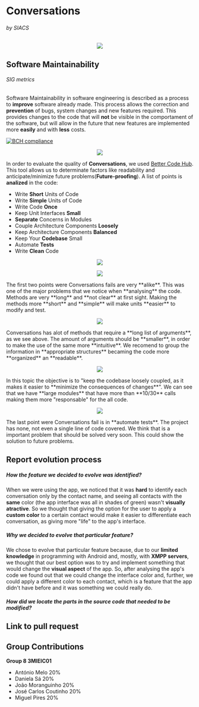 # Conversations 
###### by SIACS

<p align="center">
  <img src="http://i.imgur.com/Bbe2WZk.png">
</p>

## Software Maintainability
###### SIG metrics

Software Maintainability in software engineering is described as a process to **improve** software already made.
This process allows the correction and **prevention** of bugs, system changes and new features required.
This provides changes to the code that will **not** be visible in the comportament of the software, but will allow in the future that new features are implemented more **easily** and with **less** costs.

[![BCH compliance](https://bettercodehub.com/edge/badge/Antonio-Melo/Conversations)](https://bettercodehub.com)
<p align="center">
  <img src="http://i.imgur.com/BqSfCtB.png">
</p>

In order to evaluate the quality of **Conversations**, we used [Better Code Hub](https://bettercodehub.com). This tool allows us to determinate factors like readability and anticipate/minimize future problems(**Future-proofing**).
A list of points is **analized** in the code:
- Write **Short** Units of Code
- Write **Simple** Units of Code
- Write Code **Once**
- Keep Unit Interfaces **Small**
- **Separate** Concerns in Modules
- Couple Architecture Components **Loosely**
- Keep Architecture Components **Balanced**
- Keep Your **Codebase** Small
- Automate **Tests**
- Write **Clean** Code



<p align="center">
  <img src="http://i.imgur.com/uN1ReD5.png">
</p>
<p align="center">
  <img src="http://i.imgur.com/icQQuUN.png">
</p>
The first two points were Conversations fails are very **alike**.
This was one of the major problems that we notice when **analysing** the code.
Methods are very **long** and **not clear** at first sight.
Making the methods more **short** and **simple** will make units **easier** to modify and test.


<p align="center">
  <img src="http://i.imgur.com/x0crsHT.png">
</p>
Conversations has alot of methods that require a **long list of arguments**, as we see above.
The amount of arguments should be **smaller**, in order to make the use of the same more **intuitive**.
We recomend to group the information in **appropriate structures** becaming the code more **organized** an **readable**.


<p align="center">
  <img src="http://i.imgur.com/AIadPDs.png">
</p>
In this topic the objective is to "keep the codebase loosely coupled, as it makes it easier to **minimize the consequences of changes**".
We can see that we have **large modules** that have more than **10/30** calls making them more "responsable" for the all code.


<p align="center">
  <img src="http://i.imgur.com/yYD7Tpn.png">
</p>
The last point were Conversations fail is in **automate tests**. The project has none, not even a single line of code covered.
We think that is a important problem that should be solved very soon.
This could show the solution to future problems.


## Report evolution process
##### How the feature we decided to evolve was identified?
 
 When we were using the app, we noticed that it was **hard** to identify each conversation only by the contact name, and seeing all contacts with the **same** color (the app interface was all in shades of green) wasn't **visually atractive**. So we thought that giving the option for the user to apply a **custom color** to a certain contact would make it easier to differentiate each conversation, as giving more "life" to the app's interface.
 
##### Why we decided to evolve that particular feature?
 
 We chose to evolve that particular feature because, due to our **limited knowledge** in programming with Android and, mostly, with **XMPP servers**, we thought that our best option was to try and implement something that would change the **visual aspect** of the app. So, after analysing the app's code we found out that we could change the interface color and, further, we could apply a different color to each contact, which is a feature that the app didn't have before and it was something we could really do.
 
##### How did we locate the parts in the source code that needed to be modified?
 
## Link to pull request

## Group Contributions
**Group 8 3MIEIC01**
- António Melo 20%
- Daniela Sá 20%
- João Moranguinho 20%
- José Carlos Coutinho 20%
- Miguel Pires 20%
